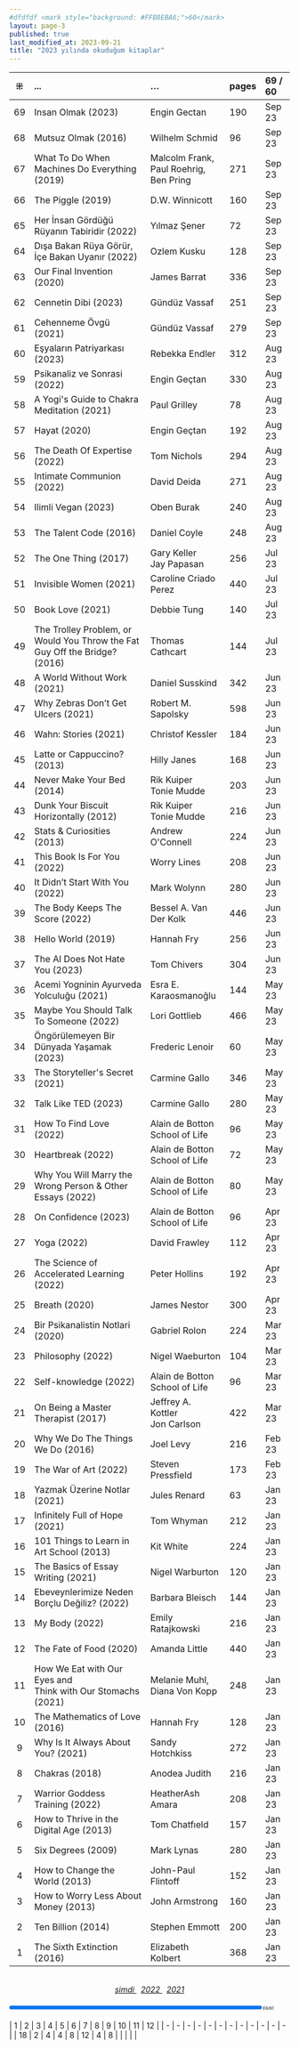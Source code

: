 ```yaml
---
#dfdfdf <mark style="background: #FFB8EBA6;">60</mark>
layout: page-3
published: true
last_modified_at: 2023-09-21
title: "2023 yılında okuduğum kitaplar"
---
```


|  ⁜  | ...                                                                        | …                                                   | pages | 69 / 60 |
| :-: | :------------------------------------------------------------------------- | :-------------------------------------------------- | :---- | :------ |
| 69 | Insan Olmak (2023) | Engin Gectan | 190 | Sep 23 |
| 68  | Mutsuz Olmak (2016)                                                        | Wilhelm Schmid                                      | 96    | Sep 23  |
| 67  | What To Do When Machines Do Everything (2019)                              | Malcolm Frank, <br /> Paul Roehrig, <br />Ben Pring | 271   | Sep 23  |
| 66  | The Piggle (2019)                                                          | D.W. Winnicott                                      | 160   | Sep 23  |
| 65  | Her İnsan Gördüğü Rüyanın Tabiridir (2022)                                 | Yılmaz Şener                                        | 72    | Sep 23  |
| 64  | Dışa Bakan Rüya Görür, İçe Bakan Uyanır (2022)                             | Ozlem Kusku                                         | 128   | Sep 23  |
| 63  | Our Final Invention (2020)                                                 | James Barrat                                        | 336   | Sep 23  |
| 62  | Cennetin Dibi (2023)                                                       | Gündüz Vassaf                                       | 251   | Sep 23  |
| 61  | Cehenneme Övgü (2021)                                                      | Gündüz Vassaf                                       | 279   | Sep 23  |
| 60  | Eşyaların Patriyarkası (2023)                                              | Rebekka Endler                                      | 312   | Aug 23  |
| 59  | Psikanaliz ve Sonrasi (2022)                                               | Engin Geçtan                                        | 330   | Aug 23  |
| 58  | A Yogi's Guide to Chakra Meditation (2021)                                 | Paul Grilley                                        | 78    | Aug 23  |
| 57  | Hayat (2020)                                                               | Engin Geçtan                                        | 192   | Aug 23  |
| 56  | The Death Of Expertise (2022)                                              | Tom Nichols                                         | 294   | Aug 23  |
| 55  | Intimate Communion (2022)                                                  | David Deida                                         | 271   | Aug 23  |
| 54  | Ilimli Vegan (2023)                                                        | Oben Burak                                          | 240   | Aug 23  |
| 53  | The Talent Code (2016)                                                     | Daniel Coyle                                        | 248   | Aug 23  |
| 52  | The One Thing (2017)                                                       | Gary Keller <br /> Jay Papasan                      | 256   | Jul 23  |
| 51  | Invisible Women (2021)                                                     | Caroline Criado Perez                               | 440   | Jul 23  |
| 50  | Book Love (2021)                                                           | Debbie Tung                                         | 140   | Jul 23  |
| 49  | The Trolley Problem, or Would You Throw the Fat Guy Off the Bridge? (2016) | Thomas Cathcart                                     | 144   | Jul 23  |
| 48  | A World Without Work (2021)                                                | Daniel Susskind                                     | 342   | Jun 23  |
| 47  | Why Zebras Don’t Get Ulcers (2021)                                         | Robert M. Sapolsky                                  | 598   | Jun 23  |
| 46  | Wahn: Stories (2021)                                                       | Christof Kessler                                    | 184   | Jun 23  |
| 45  | Latte or Cappuccino? (2013)                                                | Hilly Janes                                         | 168   | Jun 23  |
| 44  | Never Make Your Bed (2014)                                                 | Rik Kuiper <br /> Tonie Mudde                       | 203   | Jun 23  |
| 43  | Dunk Your Biscuit Horizontally (2012)                                      | Rik Kuiper <br /> Tonie Mudde                       | 216   | Jun 23  |
| 42  | Stats & Curiosities (2013)                                                 | Andrew O'Connell                                    | 224   | Jun 23  |
| 41  | This Book Is For You (2022)                                                | Worry Lines                                         | 208   | Jun 23  |
| 40  | It Didn’t Start With You (2022)                                            | Mark Wolynn                                         | 280   | Jun 23  |
| 39  | The Body Keeps The Score (2022)                                            | Bessel A. Van Der Kolk                              | 446   | Jun 23  |
| 38  | Hello World (2019)                                                         | Hannah Fry                                          | 256   | Jun 23  |
| 37  | The AI Does Not Hate You (2023)                                            | Tom Chivers                                         | 304   | Jun 23  |
| 36  | Acemi Yogninin Ayurveda Yolculuğu (2021)                                   | Esra E. Karaosmanoğlu                               | 144   | May 23  |
| 35  | Maybe You Should Talk To Someone (2022)                                    | Lori Gottlieb                                       | 466   | May 23  |
| 34  | Öngörülemeyen Bir Dünyada Yaşamak (2023)                                   | Frederic Lenoir                                     | 60    | May 23  |
| 33  | The Storyteller's Secret (2021)                                            | Carmine Gallo                                       | 346   | May 23  |
| 32  | Talk Like TED (2023)                                                       | Carmine Gallo                                       | 280   | May 23  |
| 31  | How To Find Love (2022)                                                    | Alain de Botton <br /> School of Life               | 96    | May 23  |
| 30  | Heartbreak (2022)                                                          | Alain de Botton <br /> School of Life               | 72    | May 23  |
| 29  | Why You Will Marry the Wrong Person & Other Essays (2022)                  | Alain de Botton <br /> School of Life               | 80    | May 23  |
| 28  | On Confidence (2023)                                                       | Alain de Botton <br /> School of Life               | 96    | Apr 23  |
| 27  | Yoga (2022)                                                                | David Frawley                                       | 112   | Apr 23  |
| 26  | The Science of Accelerated Learning (2022)                                 | Peter Hollins                                       | 192   | Apr 23  |
| 25  | Breath (2020)                                                              | James Nestor                                        | 300   | Apr 23  |
| 24  | Bir Psikanalistin Notlari (2020)                                           | Gabriel Rolon                                       | 224   | Mar 23  |
| 23  | Philosophy (2022)                                                          | Nigel Waeburton                                     | 104   | Mar 23  |
| 22  | Self-knowledge (2022)                                                      | Alain de Botton <br /> School of Life               | 96    | Mar 23  |
| 21  | On Being a Master Therapist (2017)                                         | Jeffrey A. Kottler <br /> Jon Carlson               | 422   | Mar 23  |
| 20  | Why We Do The Things We Do (2016)                                          | Joel Levy                                           | 216   | Feb 23  |
| 19  | The War of Art (2022)                                                      | Steven Pressfield                                   | 173   | Feb 23  |
| 18  | Yazmak Üzerine Notlar (2021)                                               | Jules Renard                                        | 63    | Jan 23  |
| 17  | Infinitely Full of Hope (2021)                                             | Tom Whyman                                          | 212   | Jan 23  |
| 16  | 101 Things to Learn in Art School (2013)                                   | Kit White                                           | 224   | Jan 23  |
| 15  | The Basics of Essay Writing (2021)                                         | Nigel Warburton                                     | 120   | Jan 23  |
| 14  | Ebeveynlerimize Neden Borçlu Değiliz? (2022)                               | Barbara Bleisch                                     | 144   | Jan 23  |
| 13  | My Body (2022)                                                             | Emily Ratajkowski                                   | 216   | Jan 23  |
| 12  | The Fate of Food (2020)                                                    | Amanda Little                                       | 440   | Jan 23  |
| 11  | How We Eat with Our Eyes and <br /> Think with Our Stomachs (2021)         | Melanie Muhl, <br /> Diana Von Kopp                 | 248   | Jan 23  |
| 10  | The Mathematics of Love (2016)                                             | Hannah Fry                                          | 128   | Jan 23  |
|  9  | Why Is It Always About You? (2021)                                         | Sandy Hotchkiss                                     | 272   | Jan 23  |
|  8  | Chakras (2018)                                                             | Anodea Judith                                       | 216   | Jan 23  |
|  7  | Warrior Goddess Training (2022)                                            | HeatherAsh Amara                                    | 208   | Jan 23  |
|  6  | How to Thrive in the Digital Age (2013)                                    | Tom Chatfıeld                                       | 157   | Jan 23  |
|  5  | Six Degrees (2009)                                                         | Mark Lynas                                          | 280   | Jan 23  |
|  4  | How to Change the World (2013)                                             | John-Paul Flintoff                                  | 152   | Jan 23  |
|  3  | How to Worry Less About Money (2013)                                       | John Armstrong                                      | 160   | Jan 23  |
|  2  | Ten Billion (2014)                                                         | Stephen Emmott                                      | 200   | Jan 23  |
|  1  | The Sixth Extinction (2016)                                                | Elizabeth Kolbert                                   | 368   | Jan 23  |

  <br>
<center>
<span class="link1" style="font-style: italic;"><a href="/now" title='şimdi'>şimdi </a></span> &nbsp;
<span class="link1" style="font-style: italic;"><a href="/2022" title='2022'>2022 </a></span> &nbsp; <span class="link1" style="font-style: italic;"><a href="/2021" title='2021'>2021 </a></span>
</center>

  <br>
<div><progress title="69/60" value="69" max="60" style="width: 90%;"></progress><span style="font-size: 50%; width: 5%; font-style: italic;" title="reading challenge 2023"> 69/60</span></div>
<div style="clear: both"></div>
<br />
| 1 | 2 | 3 | 4 | 5 | 6 | 7 | 8 | 9 | 10 | 11 | 12 |
| - | - | - | - | - | - | - | - | - |  - |  - |  - |
| 18 | 2 | 4 | 4 | 8 | 12 | 4 | 8 |  |  |  | |
